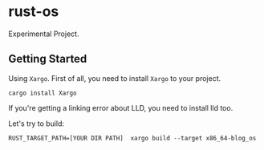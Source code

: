 # rust-os

Experimental Project.

## Getting Started

Using `Xargo`. First of all, you need to install `Xargo` to your project.

```
cargo install Xargo
```

If you're getting a linking error about LLD, you need to install lld too.

Let's try to build:

```
RUST_TARGET_PATH=[YOUR DIR PATH]  xargo build --target x86_64-blog_os
```